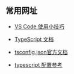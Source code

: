 ## 常用网址

*  [VS Code 使用小技巧](https://zhuanlan.zhihu.com/p/22880087)

*  [TypeScript 文档](https://www.w3cschool.cn/typescript/typescript-tutorial.html)

*  [tsconfig.json官方文档](http://www.typescriptlang.org/docs/handbook/tsconfig-json.html)

*  [typescript 配置参考](http://www.cnblogs.com/Leo_wl/p/5751187.html)



